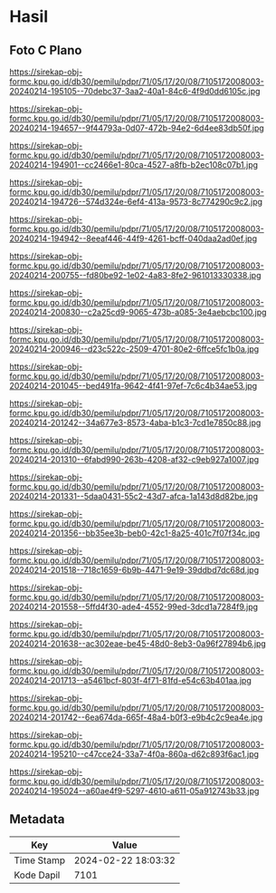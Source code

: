 # Hasil

## Foto C Plano

https://sirekap-obj-formc.kpu.go.id/db30/pemilu/pdpr/71/05/17/20/08/7105172008003-20240214-195105--70debc37-3aa2-40a1-84c6-4f9d0dd6105c.jpg

https://sirekap-obj-formc.kpu.go.id/db30/pemilu/pdpr/71/05/17/20/08/7105172008003-20240214-194657--9f44793a-0d07-472b-94e2-6d4ee83db50f.jpg

https://sirekap-obj-formc.kpu.go.id/db30/pemilu/pdpr/71/05/17/20/08/7105172008003-20240214-194901--cc2466e1-80ca-4527-a8fb-b2ec108c07b1.jpg

https://sirekap-obj-formc.kpu.go.id/db30/pemilu/pdpr/71/05/17/20/08/7105172008003-20240214-194726--574d324e-6ef4-413a-9573-8c774290c9c2.jpg

https://sirekap-obj-formc.kpu.go.id/db30/pemilu/pdpr/71/05/17/20/08/7105172008003-20240214-194942--8eeaf446-44f9-4261-bcff-040daa2ad0ef.jpg

https://sirekap-obj-formc.kpu.go.id/db30/pemilu/pdpr/71/05/17/20/08/7105172008003-20240214-200755--fd80be92-1e02-4a83-8fe2-961013330338.jpg

https://sirekap-obj-formc.kpu.go.id/db30/pemilu/pdpr/71/05/17/20/08/7105172008003-20240214-200830--c2a25cd9-9065-473b-a085-3e4aebcbc100.jpg

https://sirekap-obj-formc.kpu.go.id/db30/pemilu/pdpr/71/05/17/20/08/7105172008003-20240214-200946--d23c522c-2509-4701-80e2-6ffce5fc1b0a.jpg

https://sirekap-obj-formc.kpu.go.id/db30/pemilu/pdpr/71/05/17/20/08/7105172008003-20240214-201045--bed491fa-9642-4f41-97ef-7c6c4b34ae53.jpg

https://sirekap-obj-formc.kpu.go.id/db30/pemilu/pdpr/71/05/17/20/08/7105172008003-20240214-201242--34a677e3-8573-4aba-b1c3-7cd1e7850c88.jpg

https://sirekap-obj-formc.kpu.go.id/db30/pemilu/pdpr/71/05/17/20/08/7105172008003-20240214-201310--6fabd990-263b-4208-af32-c9eb927a1007.jpg

https://sirekap-obj-formc.kpu.go.id/db30/pemilu/pdpr/71/05/17/20/08/7105172008003-20240214-201331--5daa0431-55c2-43d7-afca-1a143d8d82be.jpg

https://sirekap-obj-formc.kpu.go.id/db30/pemilu/pdpr/71/05/17/20/08/7105172008003-20240214-201356--bb35ee3b-beb0-42c1-8a25-401c7f07f34c.jpg

https://sirekap-obj-formc.kpu.go.id/db30/pemilu/pdpr/71/05/17/20/08/7105172008003-20240214-201518--718c1659-6b9b-4471-9e19-39ddbd7dc68d.jpg

https://sirekap-obj-formc.kpu.go.id/db30/pemilu/pdpr/71/05/17/20/08/7105172008003-20240214-201558--5ffd4f30-ade4-4552-99ed-3dcd1a7284f9.jpg

https://sirekap-obj-formc.kpu.go.id/db30/pemilu/pdpr/71/05/17/20/08/7105172008003-20240214-201638--ac302eae-be45-48d0-8eb3-0a96f27894b6.jpg

https://sirekap-obj-formc.kpu.go.id/db30/pemilu/pdpr/71/05/17/20/08/7105172008003-20240214-201713--a5461bcf-803f-4f71-81fd-e54c63b401aa.jpg

https://sirekap-obj-formc.kpu.go.id/db30/pemilu/pdpr/71/05/17/20/08/7105172008003-20240214-201742--6ea674da-665f-48a4-b0f3-e9b4c2c9ea4e.jpg

https://sirekap-obj-formc.kpu.go.id/db30/pemilu/pdpr/71/05/17/20/08/7105172008003-20240214-195210--c47cce24-33a7-4f0a-860a-d62c893f6ac1.jpg

https://sirekap-obj-formc.kpu.go.id/db30/pemilu/pdpr/71/05/17/20/08/7105172008003-20240214-195024--a60ae4f9-5297-4610-a611-05a912743b33.jpg


## Metadata

| Key        | Value               |
| ---------- | ------------------- |
| Time Stamp | 2024-02-22 18:03:32 |
| Kode Dapil | 7101                |



